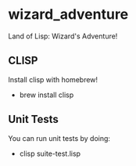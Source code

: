 wizard_adventure
================

Land of Lisp: Wizard's Adventure!


CLISP
--
Install clisp with homebrew!
- brew install clisp

Unit Tests
--
You can run unit tests by doing:
- clisp suite-test.lisp

